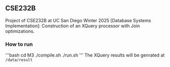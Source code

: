 ## CSE232B
Project of CSE232B at UC San Diego Winter 2025 [Database Systems Implementation]: Construction of an XQuery processor with Join optimizations.

### How to run
'''bash
cd M3
./compile.sh
./run.sh
'''
The XQuery results will be genrated at `/data/result`
